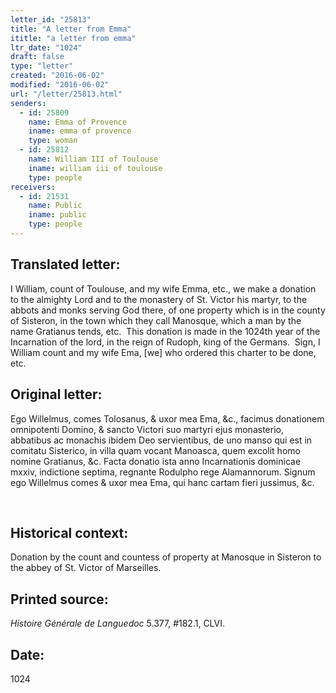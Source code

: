 ```yaml
---
letter_id: "25813"
title: "A letter from Emma"
ititle: "a letter from emma"
ltr_date: "1024"
draft: false
type: "letter"
created: "2016-06-02"
modified: "2016-06-02"
url: "/letter/25813.html"
senders:
  - id: 25809
    name: Emma of Provence
    iname: emma of provence
    type: woman
  - id: 25812
    name: William III of Toulouse
    iname: william iii of toulouse
    type: people
receivers:
  - id: 21531
    name: Public
    iname: public
    type: people
---
```

<h2> Translated letter:</h2><p>I William, count of Toulouse, and my wife Emma, etc., we make a donation to the almighty Lord and to the monastery of St. Victor his martyr, to the abbots and monks serving God there, of one property which is in the county of Sisteron, in the town which they call Manosque, which a man by the name Gratianus tends, etc.&nbsp; This donation is made in the 1024th year of the Incarnation of the lord, in the reign of Rudoph, king of the Germans.&nbsp; Sign, I William count and my wife Ema, [we] who ordered this charter to be done, etc.</p><h2 class="mt-4"> Original letter:</h2><p>Ego Willelmus, comes Tolosanus, &amp; uxor mea Ema, &amp;c., facimus donationem omnipotenti Domino, &amp; sancto Victori suo martyri ejus monasterio, abbatibus ac monachis ibidem Deo servientibus, de uno manso qui est in comitatu Sisterico, in villa quam vocant Manoasca, quem excolit homo nomine Gratianus, &amp;c. Facta donatio ista anno Incarnationis dominicae mxxiv, in­dictione septima, regnante Rodulpho rege Alamannorum. Signum ego Willelmus co­mes &amp; uxor mea Ema, qui hanc cartam fieri jussimus, &amp;c.</p><p>&nbsp;</p><h2 class="mt-4"> Historical context:</h2><p>Donation by the count and countess of property at Manosque in Sisteron to the abbey of St. Victor of Marseilles.</p><h2 class="mt-4"> Printed source:</h2><p><i>Histoire Générale de Languedoc</i> 5.377, #182.1, CLVI.</p><h2 class="mt-4"> Date:</h2>1024